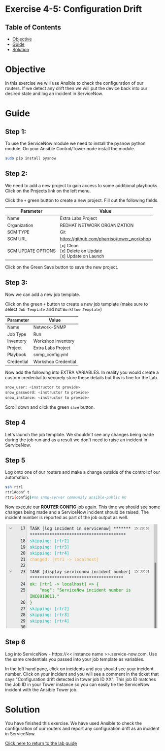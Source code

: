 # Exercise 4-5: Configuration Drift

## Table of Contents

- [Objective](#objective)
- [Guide](#guide)
- [Solution](#solution)

# Objective

In this exercise we will use Ansible to check the configuration of our routers. If we detect any drift then we will put the device back into our desired state and log an incident in ServiceNow.

# Guide

## Step 1:

To use the ServiceNow module we need to install the pysnow python module. On your Ansible Control/Tower node install the module.

```bash
sudo pip install pysnow 
```

## Step 2: 

We need to add a new project to gain access to some additional playbooks. Click on the Projects link on the left menu.

Click the `+` green button to create a new project.  Fill out the following fields.

| Parameter | Value |
|---|---|
| Name  | Extra Labs Project  |
| Organization | REDHAT NETWORK ORGANIZATION |
| SCM TYPE |  Git |
| SCM URL |  https://github.com/pharriso/tower_workshop |
|SCM UPDATE OPTIONS| [x] Clean <br />  [x] Delete on Update<br />  [x] Update on Launch

Click on the Green Save button to save the new project.

## Step 3:

Now we can add a new job template.

Click on the green `+` button to create a new job template (make sure to select `Job Template` and not `Workflow Template`)

| Parameter | Value |
|---|---|
| Name  | Network-SNMP  |
|  Job Type |  Run |
|  Inventory |  Workshop Inventory |
|  Project |  Extra Labs Project |
|  Playbook |  snmp_config.yml |
|  Credential |  Workshop Credential |

Now add the following into EXTRA VARIABLES. In reality you would create a custom credential to securely store these details but this is fine for the Lab.
```bash
snow_user: <instructor to provide>
snow_password: <instructor to provide> 
snow_instance: <instructor to provide>
```

Scroll down and click the green `save` button.

## Step 4

Let's launch the job template. We shouldn't see any changes being made during the job run and as a result we don't need to raise an incident in ServiceNow.

## Step 5

Log onto one of our routers and make a change outside of the control of our automation. 

```bash
ssh rtr1
rtr1#conf t
rtr1(config)#no snmp-server community ansible-public RO
```

Now execute our **ROUTER CONFIG** job again. This time we should see some changes being made and a ServiceNow incident should be raised. The incident number is reported as part of the job output as well.

![job_link](images/snow_output.png)

## Step 6

Log into ServiceNow - https://<< instance name >>.service-now.com. Use the same credentials you passed into your job template as variables.

In the left hand pane, click on incidents and you should see your incident number. Click on your incident and you will see a comment in the ticket that says "Configuration drift detected in tower job ID XX". This job ID matches the Job ID in your Tower instance so you can easily tie the ServiceNow incident with the Ansible Tower job.

# Solution
You have finished this exercise. We have used Ansible to check the configuration of our routers and report any configuration drift as an incident in ServiceNow.

[Click here to return to the lab guide](../README.md)
